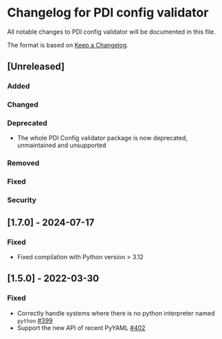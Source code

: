 # Changelog for PDI config validator
All notable changes to PDI config validator will be documented in this file.

The format is based on [Keep a Changelog](https://keepachangelog.com/en/1.0.0/).


## [Unreleased]

### Added

### Changed

### Deprecated
* The whole PDI Config validator package is now deprecated, unmaintained and unsupported

### Removed

### Fixed

### Security


## [1.7.0] - 2024-07-17

### Fixed
* Fixed compilation with Python version > 3.12


## [1.5.0] - 2022-03-30

### Fixed
* Correctly handle systems where there is no python interpreter named `python`
  [#399](https://gitlab.maisondelasimulation.fr/pdidev/pdi/-/issues/399)
* Support the new API of recent PyYAML
  [#402](https://gitlab.maisondelasimulation.fr/pdidev/pdi/-/issues/402)
